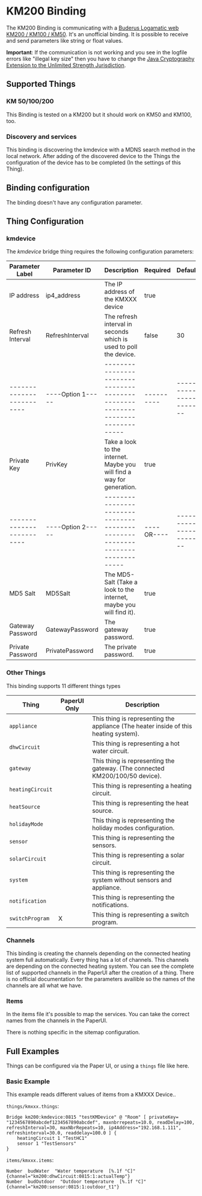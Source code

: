 # KM200 Binding

The KM200 Binding is communicating with a [Buderus Logamatic web KM200 / KM100 / KM50](https://www.buderus.de/de/produkte/catalogue/alle-produkte/7719_gateway-logamatic-web-km200-km100-km50). It's an unofficial binding.
It is possible to receive and send parameters like string or float values.

**Important**: If the communication is not working and you see in the logfile errors like "illegal key size" then you have to change the [Java Cryptography Extension to the Unlimited Strength Jurisdiction](http://www.oracle.com/technetwork/java/javase/downloads/jce8-download-2133166.html). 

## Supported Things

### KM 50/100/200

This Binding is tested on a KM200 but it should work on KM50 and KM100, too.

### Discovery and services

This binding is discovering the kmdevice with a MDNS search method in the local network. After adding of the discovered device to the Things the configuration of the device has to be completed (In the settings of this Thing). 

## Binding configuration

The binding doesn't have any configuration parameter.

## Thing Configuration

### kmdevice

The *kmdevice* bridge thing requires the following configuration parameters:

| Parameter Label         | Parameter ID    | Description                                                                 | Required | Default              | Example                                                          |
|-------------------------|-----------------|-----------------------------------------------------------------------------|----------|----------------------|------------------------------------------------------------------|
| IP address              | ip4_address     | The IP address of the KMXXX device                                          | true     |                      | 192.168.1.10                                                     |
| Refresh Interval        | RefreshInterval | The refresh interval in seconds which is used to poll the device.           | false    |    30                | 30                                                               |
|-------------------------|----Option 1-----|-----------------------------------------------------------------------------|----------|----------------------|------------------------------------------------------------------|
| Private Key             | PrivKey         | Take a look to the internet. Maybe you will find a way for generation.      | true     |                      | 0000FFFFEEEEDDDDCCCCBBBBAAAA999988887777666655554444333322221111 |
|-------------------------|----Option 2-----|-----------------------------------------------------------------------------|----OR----|----------------------|------------------------------------------------------------------|
| MD5 Salt                | MD5Salt         | The MD5-Salt (Take a look to the internet, maybe you will find it).         | true     |                      | 111122223333444455556666777788889999aaaabbbbccccddddeeeeffff0000 |
| Gateway Password        | GatewayPassword | The gateway password.                                                       | true     |                      | AAAABBBBCCCCDDDD                                                 |
| Private Password        | PrivatePassword | The private password.                                                       | true     |                      | MYPASSWORD                                                       |

### Other Things

This binding supports 11 different things types

| Thing            |  PaperUI Only | Description                                                                          |
| ---------------- |  ------------ |------------------------------------------------------------------------------------- |
| `appliance`      |               | This thing is representing the appliance (The heater inside of this heating system). |
| `dhwCircuit`     |               | This thing is representing a hot water circuit.                                      |
| `gateway`        |               | This thing is representing the gateway. (The connected KM200/100/50 device).         |
| `heatingCircuit` |               | This thing is representing a heating circuit.                                        |
| `heatSource`     |               | This thing is representing the heat source.                                          |
| `holidayMode`    |               | This thing is representing the holiday modes configuration.                          |
| `sensor`         |               | This thing is representing the sensors.                                              |
| `solarCircuit`   |               | This thing is representing a solar circuit.                                          |
| `system`         |               | This thing is representing the system without sensors and appliance.                 |
| `notification`   |               | This thing is representing the notifications.                                        |
| `switchProgram`  |       X       | This thing is representing a switch program.                                         |


### Channels

This binding is creating the channels depending on the connected heating system full automatically. Every thing has a lot of channels. This channels are depending on the connected heating system. 
You can see the complete list of supported channels in the PaperUI after the creation of a thing. 
There is no official documentation for the parameters availible so the names of the channels are all what we have. 


### Items

In the items file it's possible to map the services. You can take the correct names from the channels in the PaperUI.

There is nothing specific in the sitemap configuration.

## Full Examples

Things can be configured via the Paper UI, or using a `things` file like here.

### Basic Example

This example reads different values of items from a KMXXX Device..

`things/kmxxx.things`:

```xtend
Bridge km200:kmdevice:0815 "testKMDevice" @ "Room" [ privateKey= "1234567890abcdef1234567890abcdef", maxnbrrepeats=10.0, readDelay=100, refreshInterval=30, maxNbrRepeats=10, ip4Address="192.168.1.111", refreshinterval=30.0, readdelay=100.0 ] {
	heatingCircuit 1 "TestHC1"
	sensor 1 "TestSensors"
}
```

`items/kmxxx.items`:

```xtend
Number  budWater  "Water temperature  [%.1f °C]"    {channel="km200:dhwCircuit:0815:1:actualTemp"}
Number  budOutdoor  "Outdoor temperature  [%.1f °C]"    {channel="km200:sensor:0815:1:outdoor_t1"}
```
